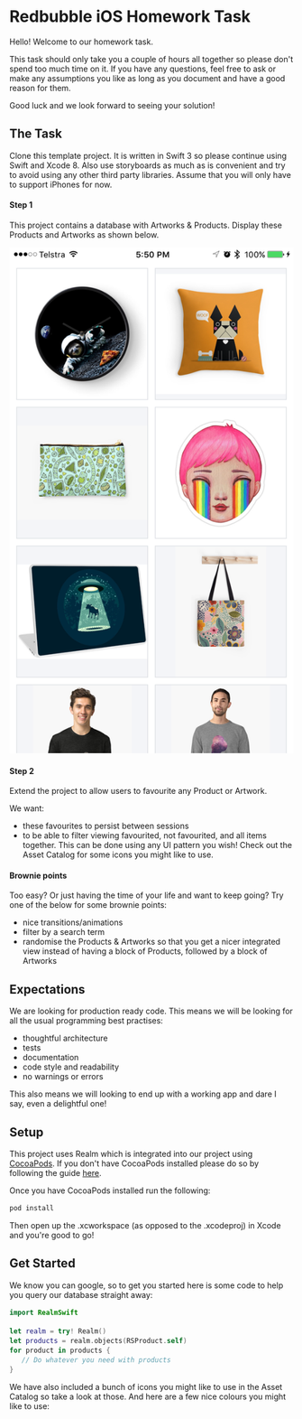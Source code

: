 # Redbubble iOS Homework Task

Hello! Welcome to our homework task.

This task should only take you a couple of hours all together so please don't spend too much time on it. If you have any questions, feel free to ask or make any assumptions you like as long as you document and have a good reason for them.

Good luck and we look forward to seeing your solution!


## The Task

Clone this template project. It is written in Swift 3 so please continue using Swift and Xcode 8. Also use storyboards as much as is convenient and try to avoid using any other third party libraries. Assume that you will only have to support iPhones for now.

#### Step 1

This project contains a database with Artworks & Products. Display these Products and Artworks as shown below.

![](ItemView.PNG)


#### Step 2

Extend the project to allow users to favourite any Product or Artwork.

We want:

* these favourites to persist between sessions
* to be able to filter viewing favourited, not favourited, and all items together. This can be done using any UI pattern you wish! Check out the Asset Catalog for some icons you might like to use.


#### Brownie points
Too easy? Or just having the time of your life and want to keep going? Try one of the below for some brownie points:

* nice transitions/animations
* filter by a search term
* randomise the Products & Artworks so that you get a nicer integrated view instead of having a block of Products, followed by a block of Artworks

## Expectations

We are looking for production ready code. This means we will be looking for all the usual programming best practises:

* thoughtful architecture
* tests
* documentation
* code style and readability
* no warnings or errors

This also means we will looking to end up with a working app and dare I say, even a delightful one!


## Setup

This project uses Realm which is integrated into our project using [CocoaPods](https://cocoapods.org/about). If you don't have CocoaPods installed please do so by following the guide [here](https://guides.cocoapods.org/using/getting-started.html). 

Once you have CocoaPods installed run the following:

```swift
pod install
```

Then open up the .xcworkspace (as opposed to the .xcodeproj) in Xcode and you're good to go!


## Get Started

We know you can google, so to get you started here is some code to help you query our database straight away:


```swift
import RealmSwift

let realm = try! Realm()
let products = realm.objects(RSProduct.self)
for product in products {
   // Do whatever you need with products
}
```

We have also included a bunch of icons you might like to use in the Asset Catalog so take a look at those. And here are a few nice colours you might like to use:



